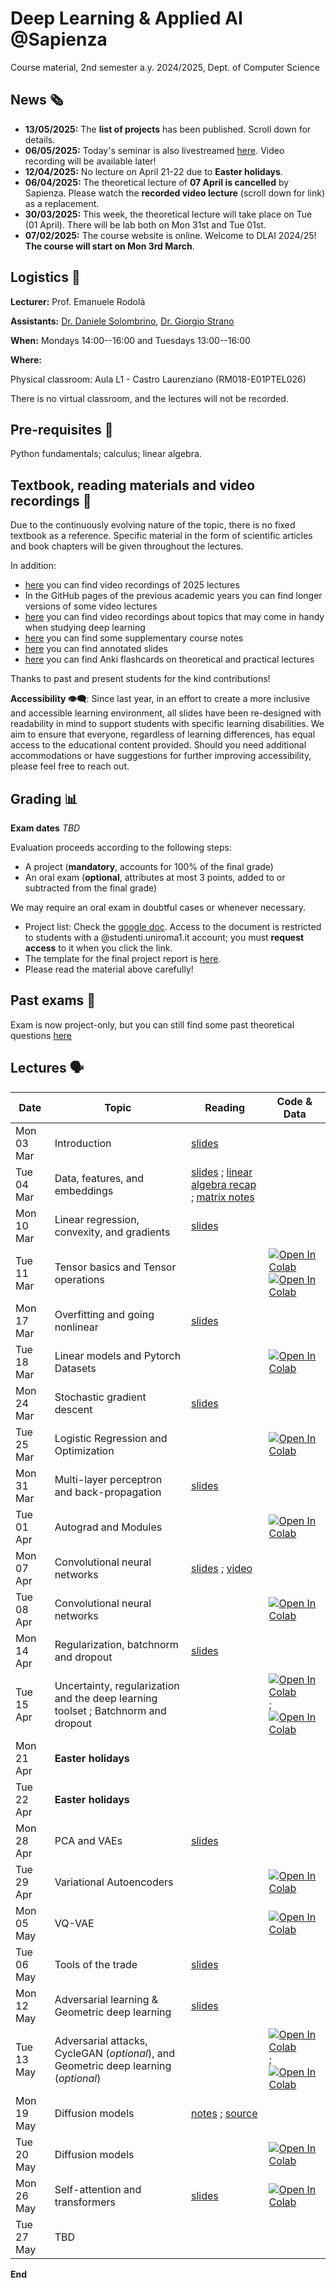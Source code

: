 # Deep Learning & Applied AI @Sapienza

Course material, 2nd semester a.y. 2024/2025, Dept. of Computer Science

## News 🗞️
- **13/05/2025:** The **list of projects** has been published. Scroll down for details.
- **06/05/2025:** Today's seminar is also livestreamed [here](https://meet.google.com/baq-jrkm-vpk). Video recording will be available later!
- **12/04/2025:** No lecture on April 21-22 due to **Easter holidays**.
- **06/04/2025:** The theoretical lecture of **07 April is cancelled** by Sapienza. Please watch the **recorded video lecture** (scroll down for link) as a replacement.
- **30/03/2025:** This week, the theoretical lecture will take place on Tue (01 April). There will be lab both on Mon 31st and Tue 01st.
- **07/02/2025:** The course website is online. Welcome to DLAI 2024/25! **The course will start on Mon 3rd March**.

## Logistics 🧭

**Lecturer:** Prof. Emanuele Rodolà

**Assistants:** [Dr. Daniele Solombrino](https://github.com/dansolombrino/), [Dr. Giorgio Strano](https://github.com/giorgioskij/)

**When:** Mondays 14:00--16:00 and Tuesdays 13:00--16:00

**Where:**

Physical classroom: Aula L1 - Castro Laurenziano (RM018-E01PTEL026)

There is no virtual classroom, and the lectures will not be recorded.

## Pre-requisites 🔑

Python fundamentals; calculus; linear algebra.

## Textbook, reading materials and video recordings 📖

Due to the continuously evolving nature of the topic, there is no fixed textbook as a reference. Specific material in the form of scientific articles and book chapters will be given throughout the lectures.

In addition:

- [here](https://drive.google.com/drive/folders/1NKU5nSAU-klicJEPxIiADDvuYbZF1Vpd) you can find video recordings of 2025 lectures
- In the GitHub pages of the previous academic years you can find longer versions of some video lectures
- [here](https://github.com/erodola/numMeth-s2-2022) you can find video recordings about topics that may come in handy when studying deep learning
- [here](https://github.com/erodola/DLAI-s2-2022/raw/main/resources/Course_notes_Crisostomi.pdf) you can find some supplementary course notes
- [here](https://github.com/FFMasterSlave/DLAI-alternative-notes/tree/main) you can find annotated slides
- [here](https://github.com/dansolombrino/DLAI-2022-23) you can find Anki flashcards on theoretical and practical lectures

Thanks to past and present students for the kind contributions!

**Accessibility 👁️‍🗨️**: Since last year, in an effort to create a more inclusive and accessible learning environment, all slides have been re-designed with readability in mind to support students with specific learning disabilities. We aim to ensure that everyone, regardless of learning differences, has equal access to the educational content provided. Should you need additional accommodations or have suggestions for further improving accessibility, please feel free to reach out.

## Grading 📊

**Exam dates**
*TBD*

Evaluation proceeds according to the following steps:

- A project (**mandatory**, accounts for 100% of the final grade)
- An oral exam (**optional**, attributes at most 3 points, added to or subtracted from the final grade)

We may require an oral exam in doubtful cases or whenever necessary.

- Project list: Check the [google doc](https://docs.google.com/document/d/1p88d-M_QkYLfvvZfWKfyIEl2LB5Q1BnHj8aqSB2PdWA/edit?usp=sharing). Access to the document is restricted to students with a @studenti.uniroma1.it account; you must **request access** to it when you click the link.
- The template for the final project report is [here](https://github.com/erodola/DLAI-s2-2025/raw/main/template.zip).
- Please read the material above carefully!

## Past exams 📑 

Exam is now project-only, but you can still find some past theoretical questions [here](https://drive.google.com/drive/folders/1hwafIolYEOEjJYRnyKg2kodFqgKDZklZ)

## Lectures 🗣️

**Date** | **Topic** | **Reading** | **Code & Data**
------------ | ------------- | ------------ | ------------
Mon 03 Mar | Introduction | [slides](https://github.com/erodola/DLAI-s2-2025/raw/main/01_intro/01-intro.pdf) |
Tue 04 Mar | Data, features, and embeddings | [slides](https://github.com/erodola/DLAI-s2-2025/raw/main/02_data/02-data.pdf) ; [linear algebra recap](https://github.com/erodola/DLAI-s2-2025/raw/main/03_linalg/03-linalg.pdf) ; [matrix notes](https://github.com/erodola/DLAI-s2-2025/raw/main/03_linalg/03b-matrix.pdf) |
Mon 10 Mar | Linear regression, convexity, and gradients | [slides](https://github.com/erodola/DLAI-s2-2025/raw/main/04_linear/04-linear.pdf) |
Tue 11 Mar | Tensor basics and Tensor operations | | [![Open In Colab](https://colab.research.google.com/assets/colab-badge.svg)](https://colab.research.google.com/github/erodola/DLAI-s2-2025/blob/main/labs/01_Tensor_basics.ipynb) [![Open In Colab](https://colab.research.google.com/assets/colab-badge.svg)](https://colab.research.google.com/github/erodola/DLAI-s2-2025/blob/main/labs/02_Tensor_operations.ipynb)
Mon 17 Mar | Overfitting and going nonlinear | [slides](https://github.com/erodola/DLAI-s2-2025/raw/main/05_nonlinear/05-nonlinear.pdf) |
Tue 18 Mar | Linear models and Pytorch Datasets | | [![Open In Colab](https://colab.research.google.com/assets/colab-badge.svg)](https://colab.research.google.com/github/erodola/DLAI-s2-2025/blob/main/labs/03_Linear_models_and_Pytorch_Datasets.ipynb)
Mon 24 Mar | Stochastic gradient descent | [slides](https://github.com/erodola/DLAI-s2-2025/raw/main/06_sgd/06-sgd.pdf) |
Tue 25 Mar | Logistic Regression and Optimization | | [![Open In Colab](https://colab.research.google.com/assets/colab-badge.svg)](https://colab.research.google.com/github/erodola/DLAI-s2-2025/blob/main/labs/04_Logistic_Regression_and_Optimization.ipynb)
Mon 31 Mar | Multi-layer perceptron and back-propagation | [slides](https://github.com/erodola/DLAI-s2-2025/raw/main/07_mlp/07-mlp.pdf) |
Tue 01 Apr | Autograd and Modules | | [![Open In Colab](https://colab.research.google.com/assets/colab-badge.svg)](https://colab.research.google.com/github/erodola/DLAI-s2-2025/blob/main/labs/05_Autograd_and_Modules.ipynb)
Mon 07 Apr | Convolutional neural networks | [slides](https://github.com/erodola/DLAI-s2-2025/raw/main/08_cnn/08-cnn.pdf) ; [video](https://youtu.be/d7YMP-PnD7Y) |
Tue 08 Apr | Convolutional neural networks | | [![Open In Colab](https://colab.research.google.com/assets/colab-badge.svg)](https://colab.research.google.com/github/erodola/DLAI-s2-2025/blob/main/labs/06_Convolutional_Neural_Networks.ipynb)
Mon 14 Apr | Regularization, batchnorm and dropout | [slides](https://github.com/erodola/DLAI-s2-2025/raw/main/09_regular/09-regular.pdf) |
Tue 15 Apr | Uncertainty, regularization and the deep learning toolset ; Batchnorm and dropout | | [![Open In Colab](https://colab.research.google.com/assets/colab-badge.svg)](https://colab.research.google.com/github/erodola/DLAI-s2-2025/blob/main/labs/07_Uncertainty_regularization_and_the_DL_toolset.ipynb) ; [![Open In Colab](https://colab.research.google.com/assets/colab-badge.svg)](https://colab.research.google.com/github/erodola/DLAI-s2-2025/blob/main/labs/07b_Batchnorm_and_dropout.ipynb)
Mon 21 Apr | **Easter holidays** |  |  
Tue 22 Apr | **Easter holidays** |  |  
Mon 28 Apr | PCA and VAEs | [slides](https://github.com/erodola/DLAI-s2-2025/raw/main/10_pcavae/10-pcavae.pdf) |
Tue 29 Apr | Variational Autoencoders | | [![Open In Colab](https://colab.research.google.com/assets/colab-badge.svg)](https://colab.research.google.com/github/erodola/DLAI-s2-2025/blob/main/labs/08_Variational_Autoencoders_(VAEs).ipynb) 
Mon 05 May | VQ-VAE | | [![Open In Colab](https://colab.research.google.com/assets/colab-badge.svg)](https://colab.research.google.com/github/erodola/DLAI-s2-2025/blob/main/labs/08b_VQ-VAEs.ipynb) |
Tue 06 May | Tools of the trade | [slides](https://github.com/erodola/DLAI-s2-2025/blob/main/99_toolset/DL-tools-of-the-trade.pdf) | | 
Mon 12 May | Adversarial learning & Geometric deep learning | [slides](https://github.com/erodola/DLAI-s2-2025/raw/main/11_adversarial/11-advgdl.pdf) |
Tue 13 May | Adversarial attacks, CycleGAN (*optional*), and Geometric deep learning (*optional*) | | [![Open In Colab](https://colab.research.google.com/assets/colab-badge.svg)](https://colab.research.google.com/github/erodola/DLAI-s2-2025/blob/main/labs/09_CycleGAN_and_Adversarial_Attacks.ipynb) ; [![Open In Colab](https://colab.research.google.com/assets/colab-badge.svg)](https://colab.research.google.com/github/erodola/DLAI-s2-2025/blob/main/labs/10_Geometric_deep_learning.ipynb)
Mon 19 May | Diffusion models | [notes](https://github.com/erodola/DLAI-s2-2025/raw/main/12_diffusion/diffusion.pdf) ; [source](https://github.com/erodola/DLAI-s2-2025/raw/main/12_diffusion/diffusion.zip) |
Tue 20 May | Diffusion models | | [![Open In Colab](https://colab.research.google.com/assets/colab-badge.svg)](https://colab.research.google.com/github/erodola/DLAI-s2-2025/blob/main/labs/diffusionDDPM_notebook.ipynb)
Mon 26 May | Self-attention and transformers | [slides](https://github.com/erodola/DLAI-s2-2025/raw/main/13_trans/13-trans.pdf) | [![Open In Colab](https://colab.research.google.com/assets/colab-badge.svg)](https://colab.research.google.com/github/erodola/DLAI-s2-2025/blob/main/labs/11_Transformers.ipynb)
Tue 27 May | TBD |  | 

**End**
